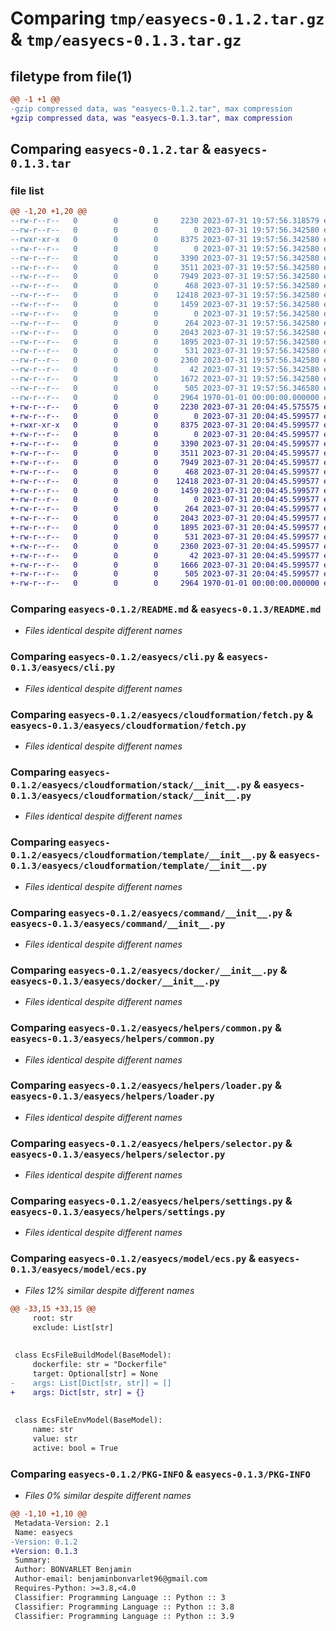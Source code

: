 # Comparing `tmp/easyecs-0.1.2.tar.gz` & `tmp/easyecs-0.1.3.tar.gz`

## filetype from file(1)

```diff
@@ -1 +1 @@
-gzip compressed data, was "easyecs-0.1.2.tar", max compression
+gzip compressed data, was "easyecs-0.1.3.tar", max compression
```

## Comparing `easyecs-0.1.2.tar` & `easyecs-0.1.3.tar`

### file list

```diff
@@ -1,20 +1,20 @@
--rw-r--r--   0        0        0     2230 2023-07-31 19:57:56.318579 easyecs-0.1.2/README.md
--rw-r--r--   0        0        0        0 2023-07-31 19:57:56.342580 easyecs-0.1.2/easyecs/__init__.py
--rwxr-xr-x   0        0        0     8375 2023-07-31 19:57:56.342580 easyecs-0.1.2/easyecs/cli.py
--rw-r--r--   0        0        0        0 2023-07-31 19:57:56.342580 easyecs-0.1.2/easyecs/cloudformation/__init__.py
--rw-r--r--   0        0        0     3390 2023-07-31 19:57:56.342580 easyecs-0.1.2/easyecs/cloudformation/fetch.py
--rw-r--r--   0        0        0     3511 2023-07-31 19:57:56.342580 easyecs-0.1.2/easyecs/cloudformation/stack/__init__.py
--rw-r--r--   0        0        0     7949 2023-07-31 19:57:56.342580 easyecs-0.1.2/easyecs/cloudformation/template/__init__.py
--rw-r--r--   0        0        0      468 2023-07-31 19:57:56.342580 easyecs-0.1.2/easyecs/cloudformation/template/verify.py
--rw-r--r--   0        0        0    12418 2023-07-31 19:57:56.342580 easyecs-0.1.2/easyecs/command/__init__.py
--rw-r--r--   0        0        0     1459 2023-07-31 19:57:56.342580 easyecs-0.1.2/easyecs/docker/__init__.py
--rw-r--r--   0        0        0        0 2023-07-31 19:57:56.342580 easyecs-0.1.2/easyecs/helpers/__init__.py
--rw-r--r--   0        0        0      264 2023-07-31 19:57:56.342580 easyecs-0.1.2/easyecs/helpers/color.py
--rw-r--r--   0        0        0     2043 2023-07-31 19:57:56.342580 easyecs-0.1.2/easyecs/helpers/common.py
--rw-r--r--   0        0        0     1895 2023-07-31 19:57:56.342580 easyecs-0.1.2/easyecs/helpers/loader.py
--rw-r--r--   0        0        0      531 2023-07-31 19:57:56.342580 easyecs-0.1.2/easyecs/helpers/selector.py
--rw-r--r--   0        0        0     2360 2023-07-31 19:57:56.342580 easyecs-0.1.2/easyecs/helpers/settings.py
--rw-r--r--   0        0        0       42 2023-07-31 19:57:56.342580 easyecs-0.1.2/easyecs/helpers/signal.py
--rw-r--r--   0        0        0     1672 2023-07-31 19:57:56.342580 easyecs-0.1.2/easyecs/model/ecs.py
--rw-r--r--   0        0        0      505 2023-07-31 19:57:56.346580 easyecs-0.1.2/pyproject.toml
--rw-r--r--   0        0        0     2964 1970-01-01 00:00:00.000000 easyecs-0.1.2/PKG-INFO
+-rw-r--r--   0        0        0     2230 2023-07-31 20:04:45.575575 easyecs-0.1.3/README.md
+-rw-r--r--   0        0        0        0 2023-07-31 20:04:45.599577 easyecs-0.1.3/easyecs/__init__.py
+-rwxr-xr-x   0        0        0     8375 2023-07-31 20:04:45.599577 easyecs-0.1.3/easyecs/cli.py
+-rw-r--r--   0        0        0        0 2023-07-31 20:04:45.599577 easyecs-0.1.3/easyecs/cloudformation/__init__.py
+-rw-r--r--   0        0        0     3390 2023-07-31 20:04:45.599577 easyecs-0.1.3/easyecs/cloudformation/fetch.py
+-rw-r--r--   0        0        0     3511 2023-07-31 20:04:45.599577 easyecs-0.1.3/easyecs/cloudformation/stack/__init__.py
+-rw-r--r--   0        0        0     7949 2023-07-31 20:04:45.599577 easyecs-0.1.3/easyecs/cloudformation/template/__init__.py
+-rw-r--r--   0        0        0      468 2023-07-31 20:04:45.599577 easyecs-0.1.3/easyecs/cloudformation/template/verify.py
+-rw-r--r--   0        0        0    12418 2023-07-31 20:04:45.599577 easyecs-0.1.3/easyecs/command/__init__.py
+-rw-r--r--   0        0        0     1459 2023-07-31 20:04:45.599577 easyecs-0.1.3/easyecs/docker/__init__.py
+-rw-r--r--   0        0        0        0 2023-07-31 20:04:45.599577 easyecs-0.1.3/easyecs/helpers/__init__.py
+-rw-r--r--   0        0        0      264 2023-07-31 20:04:45.599577 easyecs-0.1.3/easyecs/helpers/color.py
+-rw-r--r--   0        0        0     2043 2023-07-31 20:04:45.599577 easyecs-0.1.3/easyecs/helpers/common.py
+-rw-r--r--   0        0        0     1895 2023-07-31 20:04:45.599577 easyecs-0.1.3/easyecs/helpers/loader.py
+-rw-r--r--   0        0        0      531 2023-07-31 20:04:45.599577 easyecs-0.1.3/easyecs/helpers/selector.py
+-rw-r--r--   0        0        0     2360 2023-07-31 20:04:45.599577 easyecs-0.1.3/easyecs/helpers/settings.py
+-rw-r--r--   0        0        0       42 2023-07-31 20:04:45.599577 easyecs-0.1.3/easyecs/helpers/signal.py
+-rw-r--r--   0        0        0     1666 2023-07-31 20:04:45.599577 easyecs-0.1.3/easyecs/model/ecs.py
+-rw-r--r--   0        0        0      505 2023-07-31 20:04:45.599577 easyecs-0.1.3/pyproject.toml
+-rw-r--r--   0        0        0     2964 1970-01-01 00:00:00.000000 easyecs-0.1.3/PKG-INFO
```

### Comparing `easyecs-0.1.2/README.md` & `easyecs-0.1.3/README.md`

 * *Files identical despite different names*

### Comparing `easyecs-0.1.2/easyecs/cli.py` & `easyecs-0.1.3/easyecs/cli.py`

 * *Files identical despite different names*

### Comparing `easyecs-0.1.2/easyecs/cloudformation/fetch.py` & `easyecs-0.1.3/easyecs/cloudformation/fetch.py`

 * *Files identical despite different names*

### Comparing `easyecs-0.1.2/easyecs/cloudformation/stack/__init__.py` & `easyecs-0.1.3/easyecs/cloudformation/stack/__init__.py`

 * *Files identical despite different names*

### Comparing `easyecs-0.1.2/easyecs/cloudformation/template/__init__.py` & `easyecs-0.1.3/easyecs/cloudformation/template/__init__.py`

 * *Files identical despite different names*

### Comparing `easyecs-0.1.2/easyecs/command/__init__.py` & `easyecs-0.1.3/easyecs/command/__init__.py`

 * *Files identical despite different names*

### Comparing `easyecs-0.1.2/easyecs/docker/__init__.py` & `easyecs-0.1.3/easyecs/docker/__init__.py`

 * *Files identical despite different names*

### Comparing `easyecs-0.1.2/easyecs/helpers/common.py` & `easyecs-0.1.3/easyecs/helpers/common.py`

 * *Files identical despite different names*

### Comparing `easyecs-0.1.2/easyecs/helpers/loader.py` & `easyecs-0.1.3/easyecs/helpers/loader.py`

 * *Files identical despite different names*

### Comparing `easyecs-0.1.2/easyecs/helpers/selector.py` & `easyecs-0.1.3/easyecs/helpers/selector.py`

 * *Files identical despite different names*

### Comparing `easyecs-0.1.2/easyecs/helpers/settings.py` & `easyecs-0.1.3/easyecs/helpers/settings.py`

 * *Files identical despite different names*

### Comparing `easyecs-0.1.2/easyecs/model/ecs.py` & `easyecs-0.1.3/easyecs/model/ecs.py`

 * *Files 12% similar despite different names*

```diff
@@ -33,15 +33,15 @@
     root: str
     exclude: List[str]
 
 
 class EcsFileBuildModel(BaseModel):
     dockerfile: str = "Dockerfile"
     target: Optional[str] = None
-    args: List[Dict[str, str]] = []
+    args: Dict[str, str] = {}
 
 
 class EcsFileEnvModel(BaseModel):
     name: str
     value: str
     active: bool = True
```

### Comparing `easyecs-0.1.2/PKG-INFO` & `easyecs-0.1.3/PKG-INFO`

 * *Files 0% similar despite different names*

```diff
@@ -1,10 +1,10 @@
 Metadata-Version: 2.1
 Name: easyecs
-Version: 0.1.2
+Version: 0.1.3
 Summary: 
 Author: BONVARLET Benjamin
 Author-email: benjaminbonvarlet96@gmail.com
 Requires-Python: >=3.8,<4.0
 Classifier: Programming Language :: Python :: 3
 Classifier: Programming Language :: Python :: 3.8
 Classifier: Programming Language :: Python :: 3.9
```

